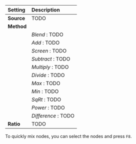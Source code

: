 | Setting    | Description         |
| :--------- | :------------------ |
| **Source** | TODO                |
| **Method** |
|            | *Blend*  : TODO     |
|            | *Add*  : TODO       |
|            | *Screen*  : TODO    |
|            | *Subtract* : TODO   |
|            | *Multiply* : TODO   |
|            | *Divide* : TODO     |
|            | *Max*  : TODO       |
|            | *Min* : TODO        |
|            | *SqRt* : TODO       |
|            | *Power* : TODO      |
|            | *Difference* : TODO |
| **Ratio**  | TODO                |



To quickly mix nodes, you can select the nodes and press `F8`.